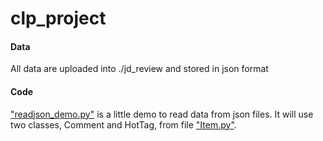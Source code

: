 # clp_project

#### Data
All data are uploaded into ./jd_review and stored in json format

#### Code
["readjson_demo.py"](https://github.com/chuncaohenli/clp_project/blob/master/readjson_demo.py) is a little demo to read data from json files. It will use two classes, Comment and HotTag, from file ["Item.py"](https://github.com/chuncaohenli/clp_project/blob/master/Item.py).
